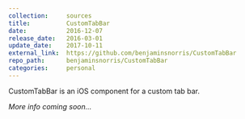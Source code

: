 ```yaml
---
collection:     sources
title:          CustomTabBar
date:           2016-12-07
release_date:   2016-03-01
update_date:    2017-10-11
external_link:  https://github.com/benjaminsnorris/CustomTabBar
repo_path:      benjaminsnorris/CustomTabBar
categories:     personal
---
```


CustomTabBar is an iOS component for a custom tab bar.

_More info coming soon…_
